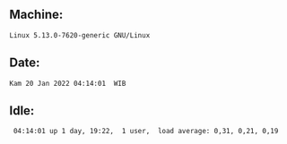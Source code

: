 ## Machine:
```
Linux 5.13.0-7620-generic GNU/Linux
```
## Date:
```
Kam 20 Jan 2022 04:14:01  WIB
```
## Idle:
```
 04:14:01 up 1 day, 19:22,  1 user,  load average: 0,31, 0,21, 0,19
```
